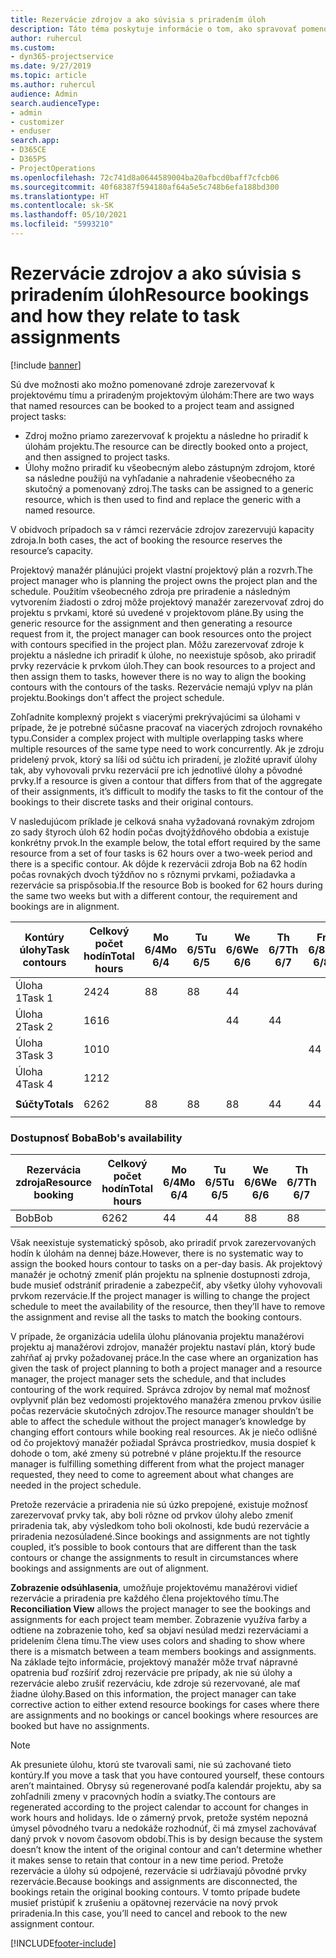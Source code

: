 ```yaml
---
title: Rezervácie zdrojov a ako súvisia s priradením úloh
description: Táto téma poskytuje informácie o tom, ako spravovať pomenované zdroje, rezervácie zdrojov a priradenia úloh a ako navzájom súvisia.
author: ruhercul
ms.custom:
- dyn365-projectservice
ms.date: 9/27/2019
ms.topic: article
ms.author: ruhercul
audience: Admin
search.audienceType:
- admin
- customizer
- enduser
search.app:
- D365CE
- D365PS
- ProjectOperations
ms.openlocfilehash: 72c741d8a0644589004ba20afbcd0baff7cfcb06
ms.sourcegitcommit: 40f68387f594180af64a5e5c748b6efa188bd300
ms.translationtype: HT
ms.contentlocale: sk-SK
ms.lasthandoff: 05/10/2021
ms.locfileid: "5993210"
---
```

# <a name="resource-bookings-and-how-they-relate-to-task-assignments"></a><span data-ttu-id="364c2-103">Rezervácie zdrojov a ako súvisia s priradením úloh</span><span class="sxs-lookup"><span data-stu-id="364c2-103">Resource bookings and how they relate to task assignments</span></span>

[!include [banner](../includes/psa-now-project-operations.md)]

<span data-ttu-id="364c2-104">Sú dve možnosti ako možno pomenované zdroje zarezervovať k projektovému tímu a priradeným projektovým úlohám:</span><span class="sxs-lookup"><span data-stu-id="364c2-104">There are two ways that named resources can be booked to a project team and assigned project tasks:</span></span>

- <span data-ttu-id="364c2-105">Zdroj možno priamo zarezervovať k projektu a následne ho priradiť k úlohám projektu.</span><span class="sxs-lookup"><span data-stu-id="364c2-105">The resource can be directly booked onto a project, and then assigned to project tasks.</span></span>
- <span data-ttu-id="364c2-106">Úlohy možno priradiť ku všeobecným alebo zástupným zdrojom, ktoré sa následne použijú na vyhľadanie a nahradenie všeobecného za skutočný a pomenovaný zdroj.</span><span class="sxs-lookup"><span data-stu-id="364c2-106">The tasks can be assigned to a generic resource, which is then used to find and replace the generic with a named resource.</span></span> 

<span data-ttu-id="364c2-107">V obidvoch prípadoch sa v rámci rezervácie zdrojov zarezervujú kapacity zdroja.</span><span class="sxs-lookup"><span data-stu-id="364c2-107">In both cases, the act of booking the resource reserves the resource’s capacity.</span></span>

<span data-ttu-id="364c2-108">Projektový manažér plánujúci projekt vlastní projektový plán a rozvrh.</span><span class="sxs-lookup"><span data-stu-id="364c2-108">The project manager who is planning the project owns the project plan and the schedule.</span></span> <span data-ttu-id="364c2-109">Použitím všeobecného zdroja pre priradenie a následným vytvorením žiadosti o zdroj môže projektový manažér zarezervovať zdroj do projektu s prvkami, ktoré sú uvedené v projektovom pláne.</span><span class="sxs-lookup"><span data-stu-id="364c2-109">By using the generic resource for the assignment and then generating a resource request from it, the project manager can book resources onto the project with contours specified in the project plan.</span></span> <span data-ttu-id="364c2-110">Môžu zarezervovať zdroje k projektu a následne ich priradiť k úlohe, no neexistuje spôsob, ako priradiť prvky rezervácie k prvkom úloh.</span><span class="sxs-lookup"><span data-stu-id="364c2-110">They can book resources to a project and then assign them to tasks, however there is no way to align the booking contours with the contours of the tasks.</span></span> <span data-ttu-id="364c2-111">Rezervácie nemajú vplyv na plán projektu.</span><span class="sxs-lookup"><span data-stu-id="364c2-111">Bookings don't affect the project schedule.</span></span>

<span data-ttu-id="364c2-112">Zohľadnite komplexný projekt s viacerými prekrývajúcimi sa úlohami v prípade, že je potrebné súčasne pracovať na viacerých zdrojoch rovnakého typu.</span><span class="sxs-lookup"><span data-stu-id="364c2-112">Consider a complex project with multiple overlapping tasks where multiple resources of the same type need to work concurrently.</span></span> <span data-ttu-id="364c2-113">Ak je zdroju pridelený prvok, ktorý sa líši od súčtu ich priradení, je zložité upraviť úlohy tak, aby vyhovovali prvku rezervácií pre ich jednotlivé úlohy a pôvodné prvky.</span><span class="sxs-lookup"><span data-stu-id="364c2-113">If a resource is given a contour that differs from that of the aggregate of their assignments, it’s difficult to modify the tasks to fit the contour of the bookings to their discrete tasks and their original contours.</span></span>

<span data-ttu-id="364c2-114">V nasledujúcom príklade je celková snaha vyžadovaná rovnakým zdrojom zo sady štyroch úloh 62 hodín počas dvojtýždňového obdobia a existuje konkrétny prvok.</span><span class="sxs-lookup"><span data-stu-id="364c2-114">In the example below, the total effort required by the same resource from a set of four tasks is 62 hours over a two-week period and there is a specific contour.</span></span> <span data-ttu-id="364c2-115">Ak dôjde k rezervácii zdroja Bob na 62 hodín počas rovnakých dvoch týždňov no s rôznymi prvkami, požiadavka a rezervácie sa prispôsobia.</span><span class="sxs-lookup"><span data-stu-id="364c2-115">If the resource Bob is booked for 62 hours during the same two weeks but with a different contour, the requirement and bookings are in alignment.</span></span>

| <span data-ttu-id="364c2-116">**Kontúry úlohy**</span><span class="sxs-lookup"><span data-stu-id="364c2-116">**Task contours**</span></span>    | <span data-ttu-id="364c2-117">**Celkový počet hodín**</span><span class="sxs-lookup"><span data-stu-id="364c2-117">**Total hours**</span></span> | <span data-ttu-id="364c2-118">Mo 6/4</span><span class="sxs-lookup"><span data-stu-id="364c2-118">Mo 6/4</span></span> | <span data-ttu-id="364c2-119">Tu 6/5</span><span class="sxs-lookup"><span data-stu-id="364c2-119">Tu 6/5</span></span> | <span data-ttu-id="364c2-120">We 6/6</span><span class="sxs-lookup"><span data-stu-id="364c2-120">We 6/6</span></span> | <span data-ttu-id="364c2-121">Th 6/7</span><span class="sxs-lookup"><span data-stu-id="364c2-121">Th 6/7</span></span> | <span data-ttu-id="364c2-122">Fr 6/8</span><span class="sxs-lookup"><span data-stu-id="364c2-122">Fr 6/8</span></span> | <span data-ttu-id="364c2-123">Sa 6/9</span><span class="sxs-lookup"><span data-stu-id="364c2-123">Sa 6/9</span></span> | <span data-ttu-id="364c2-124">Su 6/10</span><span class="sxs-lookup"><span data-stu-id="364c2-124">Su 6/10</span></span> | <span data-ttu-id="364c2-125">Mo 6/11</span><span class="sxs-lookup"><span data-stu-id="364c2-125">Mo 6/11</span></span> | <span data-ttu-id="364c2-126">Tu 6/12</span><span class="sxs-lookup"><span data-stu-id="364c2-126">Tu 6/12</span></span> | <span data-ttu-id="364c2-127">We 6/13</span><span class="sxs-lookup"><span data-stu-id="364c2-127">We 6/13</span></span> | <span data-ttu-id="364c2-128">Th 6/14</span><span class="sxs-lookup"><span data-stu-id="364c2-128">Th 6/14</span></span> | <span data-ttu-id="364c2-129">Fr 6/15</span><span class="sxs-lookup"><span data-stu-id="364c2-129">Fr 6/15</span></span> |
|----------------------|-----------------|--------|--------|--------|--------|--------|--------|---------|---------|---------|---------|---------|---------|
| <span data-ttu-id="364c2-130">Úloha 1</span><span class="sxs-lookup"><span data-stu-id="364c2-130">Task 1</span></span>               | <span data-ttu-id="364c2-131">24</span><span class="sxs-lookup"><span data-stu-id="364c2-131">24</span></span>              | <span data-ttu-id="364c2-132">8</span><span class="sxs-lookup"><span data-stu-id="364c2-132">8</span></span>      | <span data-ttu-id="364c2-133">8</span><span class="sxs-lookup"><span data-stu-id="364c2-133">8</span></span>      | <span data-ttu-id="364c2-134">4</span><span class="sxs-lookup"><span data-stu-id="364c2-134">4</span></span>      |        |        |        |         |         |         | <span data-ttu-id="364c2-135">4</span><span class="sxs-lookup"><span data-stu-id="364c2-135">4</span></span>       |         |         |
| <span data-ttu-id="364c2-136">Úloha 2</span><span class="sxs-lookup"><span data-stu-id="364c2-136">Task 2</span></span>               | <span data-ttu-id="364c2-137">16</span><span class="sxs-lookup"><span data-stu-id="364c2-137">16</span></span>              |        |        | <span data-ttu-id="364c2-138">4</span><span class="sxs-lookup"><span data-stu-id="364c2-138">4</span></span>      | <span data-ttu-id="364c2-139">4</span><span class="sxs-lookup"><span data-stu-id="364c2-139">4</span></span>      |        |        |         | <span data-ttu-id="364c2-140">8</span><span class="sxs-lookup"><span data-stu-id="364c2-140">8</span></span>       |         |         |         |         |
| <span data-ttu-id="364c2-141">Úloha 3</span><span class="sxs-lookup"><span data-stu-id="364c2-141">Task 3</span></span>               | <span data-ttu-id="364c2-142">10</span><span class="sxs-lookup"><span data-stu-id="364c2-142">10</span></span>              |        |        |        |        | <span data-ttu-id="364c2-143">4</span><span class="sxs-lookup"><span data-stu-id="364c2-143">4</span></span>      |        |         |         | <span data-ttu-id="364c2-144">4</span><span class="sxs-lookup"><span data-stu-id="364c2-144">4</span></span>       |         | <span data-ttu-id="364c2-145">2</span><span class="sxs-lookup"><span data-stu-id="364c2-145">2</span></span>       |         |
| <span data-ttu-id="364c2-146">Úloha 4</span><span class="sxs-lookup"><span data-stu-id="364c2-146">Task 4</span></span>               | <span data-ttu-id="364c2-147">12</span><span class="sxs-lookup"><span data-stu-id="364c2-147">12</span></span>              |        |        |        |        |        |        |         |         |         | <span data-ttu-id="364c2-148">4</span><span class="sxs-lookup"><span data-stu-id="364c2-148">4</span></span>       |         | <span data-ttu-id="364c2-149">8</span><span class="sxs-lookup"><span data-stu-id="364c2-149">8</span></span>       |
|                      |                 |        |        |        |        |        |        |         |         |         |         |         |         |
| <span data-ttu-id="364c2-150">**Súčty**</span><span class="sxs-lookup"><span data-stu-id="364c2-150">**Totals**</span></span>           | <span data-ttu-id="364c2-151">62</span><span class="sxs-lookup"><span data-stu-id="364c2-151">62</span></span>              | <span data-ttu-id="364c2-152">8</span><span class="sxs-lookup"><span data-stu-id="364c2-152">8</span></span>      | <span data-ttu-id="364c2-153">8</span><span class="sxs-lookup"><span data-stu-id="364c2-153">8</span></span>      | <span data-ttu-id="364c2-154">8</span><span class="sxs-lookup"><span data-stu-id="364c2-154">8</span></span>      | <span data-ttu-id="364c2-155">4</span><span class="sxs-lookup"><span data-stu-id="364c2-155">4</span></span>      | <span data-ttu-id="364c2-156">4</span><span class="sxs-lookup"><span data-stu-id="364c2-156">4</span></span>      |        |         | <span data-ttu-id="364c2-157">8</span><span class="sxs-lookup"><span data-stu-id="364c2-157">8</span></span>       | <span data-ttu-id="364c2-158">4</span><span class="sxs-lookup"><span data-stu-id="364c2-158">4</span></span>       | <span data-ttu-id="364c2-159">8</span><span class="sxs-lookup"><span data-stu-id="364c2-159">8</span></span>       | <span data-ttu-id="364c2-160">2</span><span class="sxs-lookup"><span data-stu-id="364c2-160">2</span></span>       | <span data-ttu-id="364c2-161">8</span><span class="sxs-lookup"><span data-stu-id="364c2-161">8</span></span>       |
|                      |                 |        |        |        |        |        |        |         |         |         |         |

### <a name="bobs-availability"></a><span data-ttu-id="364c2-162">Dostupnosť Boba</span><span class="sxs-lookup"><span data-stu-id="364c2-162">Bob's availability</span></span>
| <span data-ttu-id="364c2-163">**Rezervácia zdroja**</span><span class="sxs-lookup"><span data-stu-id="364c2-163">**Resource   booking**</span></span> | <span data-ttu-id="364c2-164">**Celkový počet hodín**</span><span class="sxs-lookup"><span data-stu-id="364c2-164">**Total hours**</span></span> | <span data-ttu-id="364c2-165">Mo 6/4</span><span class="sxs-lookup"><span data-stu-id="364c2-165">Mo 6/4</span></span> | <span data-ttu-id="364c2-166">Tu 6/5</span><span class="sxs-lookup"><span data-stu-id="364c2-166">Tu 6/5</span></span> | <span data-ttu-id="364c2-167">We 6/6</span><span class="sxs-lookup"><span data-stu-id="364c2-167">We 6/6</span></span> | <span data-ttu-id="364c2-168">Th 6/7</span><span class="sxs-lookup"><span data-stu-id="364c2-168">Th 6/7</span></span> | <span data-ttu-id="364c2-169">Fr 6/8</span><span class="sxs-lookup"><span data-stu-id="364c2-169">Fr 6/8</span></span> | <span data-ttu-id="364c2-170">Sa 6/9</span><span class="sxs-lookup"><span data-stu-id="364c2-170">Sa 6/9</span></span> | <span data-ttu-id="364c2-171">Su 6/10</span><span class="sxs-lookup"><span data-stu-id="364c2-171">Su 6/10</span></span> | <span data-ttu-id="364c2-172">Mo 6/11</span><span class="sxs-lookup"><span data-stu-id="364c2-172">Mo 6/11</span></span> | <span data-ttu-id="364c2-173">Tu 6/12</span><span class="sxs-lookup"><span data-stu-id="364c2-173">Tu 6/12</span></span> | <span data-ttu-id="364c2-174">We 6/13</span><span class="sxs-lookup"><span data-stu-id="364c2-174">We 6/13</span></span> | <span data-ttu-id="364c2-175">Th 6/14</span><span class="sxs-lookup"><span data-stu-id="364c2-175">Th 6/14</span></span> | <span data-ttu-id="364c2-176">Fr 6/15</span><span class="sxs-lookup"><span data-stu-id="364c2-176">Fr 6/15</span></span> |
|------------------------|-----------------|--------|--------|--------|--------|--------|--------|---------|---------|---------|---------|---------|---------|
| <span data-ttu-id="364c2-177">Bob</span><span class="sxs-lookup"><span data-stu-id="364c2-177">Bob</span></span>                    | <span data-ttu-id="364c2-178">62</span><span class="sxs-lookup"><span data-stu-id="364c2-178">62</span></span>              | <span data-ttu-id="364c2-179">4</span><span class="sxs-lookup"><span data-stu-id="364c2-179">4</span></span>      | <span data-ttu-id="364c2-180">4</span><span class="sxs-lookup"><span data-stu-id="364c2-180">4</span></span>      | <span data-ttu-id="364c2-181">8</span><span class="sxs-lookup"><span data-stu-id="364c2-181">8</span></span>      | <span data-ttu-id="364c2-182">8</span><span class="sxs-lookup"><span data-stu-id="364c2-182">8</span></span>      | <span data-ttu-id="364c2-183">8</span><span class="sxs-lookup"><span data-stu-id="364c2-183">8</span></span>      |        |         | <span data-ttu-id="364c2-184">4</span><span class="sxs-lookup"><span data-stu-id="364c2-184">4</span></span>       | <span data-ttu-id="364c2-185">4</span><span class="sxs-lookup"><span data-stu-id="364c2-185">4</span></span>       | <span data-ttu-id="364c2-186">8</span><span class="sxs-lookup"><span data-stu-id="364c2-186">8</span></span>       | <span data-ttu-id="364c2-187">8</span><span class="sxs-lookup"><span data-stu-id="364c2-187">8</span></span>       | <span data-ttu-id="364c2-188">6</span><span class="sxs-lookup"><span data-stu-id="364c2-188">6</span></span>       |

<span data-ttu-id="364c2-189">Však neexistuje systematický spôsob, ako priradiť prvok zarezervovaných hodín k úlohám na dennej báze.</span><span class="sxs-lookup"><span data-stu-id="364c2-189">However, there is no systematic way to assign the booked hours contour to tasks on a per-day basis.</span></span> <span data-ttu-id="364c2-190">Ak projektový manažér je ochotný zmeniť plán projektu na splnenie dostupnosti zdroja, bude musieť odstrániť priradenie a zabezpečiť, aby všetky úlohy vyhovovali prvkom rezervácie.</span><span class="sxs-lookup"><span data-stu-id="364c2-190">If the project manager is willing to change the project schedule to meet the availability of the resource, then they’ll have to remove the assignment and revise all the tasks to match the booking contours.</span></span>

<span data-ttu-id="364c2-191">V prípade, že organizácia udelila úlohu plánovania projektu manažérovi projektu aj manažérovi zdrojov, manažér projektu nastaví plán, ktorý bude zahŕňať aj prvky požadovanej práce.</span><span class="sxs-lookup"><span data-stu-id="364c2-191">In the case where an organization has given the task of project planning to both a project manager and a resource manager, the project manager sets the schedule, and that includes contouring of the work required.</span></span> <span data-ttu-id="364c2-192">Správca zdrojov by nemal mať možnosť ovplyvniť plán bez vedomosti projektového manažéra zmenou prvkov úsilie počas rezervácie skutočných zdrojov.</span><span class="sxs-lookup"><span data-stu-id="364c2-192">The resource manager shouldn’t be able to affect the schedule without the project manager’s knowledge by changing effort contours while booking real resources.</span></span> <span data-ttu-id="364c2-193">Ak je niečo odlišné od čo projektový manažér požiadal Správca prostriedkov, musia dospieť k dohode o tom, aké zmeny sú potrebné v pláne projektu.</span><span class="sxs-lookup"><span data-stu-id="364c2-193">If the resource manager is fulfilling something different from what the project manager requested, they need to come to agreement about what changes are needed in the project schedule.</span></span>

<span data-ttu-id="364c2-194">Pretože rezervácie a priradenia nie sú úzko prepojené, existuje možnosť zarezervovať prvky tak, aby boli rôzne od prvkov úlohy alebo zmeniť priradenia tak, aby výsledkom toho boli okolnosti, kde budú rezervácie a priradenia nezosúladené.</span><span class="sxs-lookup"><span data-stu-id="364c2-194">Since bookings and assignments are not tightly coupled, it’s possible to book contours that are different than the task contours or change the assignments to result in circumstances where bookings and assignments are out of alignment.</span></span>

<span data-ttu-id="364c2-195">**Zobrazenie odsúhlasenia**, umožňuje projektovému manažérovi vidieť rezervácie a priradenia pre každého člena projektového tímu.</span><span class="sxs-lookup"><span data-stu-id="364c2-195">The **Reconciliation View** allows the project manager to see the bookings and assignments for each project team member.</span></span> <span data-ttu-id="364c2-196">Zobrazenie využíva farby a odtiene na zobrazenie toho, keď sa objaví nesúlad medzi rezerváciami a pridelením člena tímu.</span><span class="sxs-lookup"><span data-stu-id="364c2-196">The view uses colors and shading to show where there is a mismatch between a team members bookings and assignments.</span></span> <span data-ttu-id="364c2-197">Na základe tejto informácie, projektový manažér môže trvať nápravné opatrenia buď rozšíriť zdroj rezervácie pre prípady, ak nie sú úlohy a rezervácie alebo zrušiť rezerváciu, kde zdroje sú rezervované, ale mať žiadne úlohy.</span><span class="sxs-lookup"><span data-stu-id="364c2-197">Based on this information, the project manager can take corrective action to either extend resource bookings for cases where there are assignments and no bookings or cancel bookings where resources are booked but have no assignments.</span></span>

> [!NOTE]
> <span data-ttu-id="364c2-198">Ak presuniete úlohu, ktorú ste tvarovali sami, nie sú zachované tieto kontúry.</span><span class="sxs-lookup"><span data-stu-id="364c2-198">If you move a task that you have contoured yourself, these contours aren’t maintained.</span></span> <span data-ttu-id="364c2-199">Obrysy sú regenerované podľa kalendár projektu, aby sa zohľadnili zmeny v pracovných hodín a sviatky.</span><span class="sxs-lookup"><span data-stu-id="364c2-199">The contours are regenerated according to the project calendar to account for changes in work hours and holidays.</span></span> <span data-ttu-id="364c2-200">Ide o zámerný prvok, pretože systém nepozná úmysel pôvodného tvaru a nedokáže rozhodnúť, či má zmysel zachovávať daný prvok v novom časovom období.</span><span class="sxs-lookup"><span data-stu-id="364c2-200">This is by design because the system doesn’t know the intent of the original contour and can’t determine whether it makes sense to retain that contour in a new time period.</span></span> <span data-ttu-id="364c2-201">Pretože rezervácie a úlohy sú odpojené, rezervácie si udržiavajú pôvodné prvky rezervácie.</span><span class="sxs-lookup"><span data-stu-id="364c2-201">Because bookings and assignments are disconnected, the bookings retain the original booking contours.</span></span> <span data-ttu-id="364c2-202">V tomto prípade budete musieť pristúpiť k zrušeniu a opätovnej rezervácie na nový prvok priradenia.</span><span class="sxs-lookup"><span data-stu-id="364c2-202">In this case, you’ll need to cancel and rebook to the new assignment contour.</span></span>



[!INCLUDE[footer-include](../includes/footer-banner.md)]